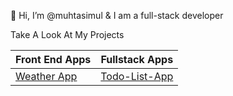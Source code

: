👋 Hi, I’m @muhtasimul & I am a full-stack developer

Take A Look At My Projects

|Front End Apps | Fullstack Apps|
| ------------- | ------------- | 
|[Weather App](https://github.com/muhtasimul/weather-app)|[Todo-List-App](https://github.com/muhtasimul/todo-task-app)|


<!---
muhtasimul/muhtasimul is a ✨ special ✨ repository because its `README.md` (this file) appears on your GitHub profile.
You can click the Preview link to take a look at your changes.

--->
